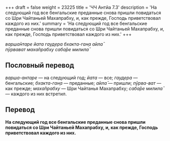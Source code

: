 +++
draft = false
weight = 23225
title = 'ЧЧ Антйа 7.3'
description = 'На следующий год все бенгальские преданные снова пришли повидаться со Шри Чайтаньей Махапрабху, и, как прежде, Господь приветствовал каждого из них.'
summary = 'На следующий год все бенгальские преданные снова пришли повидаться со Шри Чайтаньей Махапрабху, и, как прежде, Господь приветствовал каждого из них.'
+++

_варша̄нтаре йата гауд̣ера бхакта-ган̣а а̄ила̄  
пӯрвават маха̄прабху саба̄ре милила̄_

## Пословный перевод

_варша_\-_антаре_ — на следующий год; _йата_ — все; _гауд̣ера_ — бенгальские; _бхакта_\-_ган̣а_ — преданные; _а̄ила̄_ — пришли; _пӯрва_\-_ват_ — как прежде; _маха̄прабху_ — Шри Чайтанья Махапрабху; _саба̄ре_ _милила̄_ — каждого из них встретил.

## Перевод

**На следующий год все бенгальские преданные снова пришли повидаться со Шри Чайтаньей Махапрабху, и, как прежде, Господь приветствовал каждого из них.**
